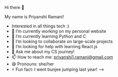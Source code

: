 Hi there 👋

My name is Priyanshi Ramani!

- Interested in all things tech :)
- 🔭 I’m currently working on my personal website
- 🌱 I’m currently learning Python and C
- 👯 I’m looking to collaborate on large-scale projects
- 🤔 I’m looking for help with learning React.js
- 💬 Ask me about my CS journey!
- 📫 How to reach me: priyanshi1.ramani@gmail.com
- 😄 Pronouns: she/her
- ⚡ Fun fact: I went bunjee jumping last year!
-->
